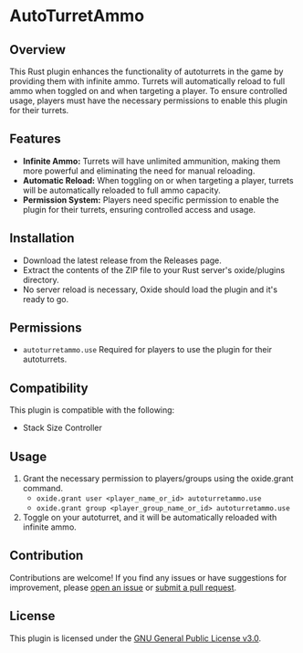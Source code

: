 # AutoTurretAmmo
## Overview
This Rust plugin enhances the functionality of autoturrets in the game by providing them with infinite ammo. Turrets will automatically reload to full ammo when toggled on and when targeting a player. To ensure controlled usage, players must have the necessary permissions to enable this plugin for their turrets.

## Features
- **Infinite Ammo:** Turrets will have unlimited ammunition, making them more powerful and eliminating the need for manual reloading.
- **Automatic Reload:** When toggling on or when targeting a player, turrets will be automatically reloaded to full ammo capacity.
- **Permission System:** Players need specific permission to enable the plugin for their turrets, ensuring controlled access and usage.

## Installation
- Download the latest release from the Releases page.
- Extract the contents of the ZIP file to your Rust server's oxide/plugins directory.
- No server reload is necessary, Oxide should load the plugin and it's ready to go.

## Permissions
- `autoturretammo.use` Required for players to use the plugin for their autoturrets.

## Compatibility
This plugin is compatible with the following:
- Stack Size Controller

## Usage
1. Grant the necessary permission to players/groups using the oxide.grant command.
   - `oxide.grant user <player_name_or_id> autoturretammo.use`
   - `oxide.grant group <player_group_name_or_id> autoturretammo.use`
2. Toggle on your autoturret, and it will be automatically reloaded with infinite ammo.

## Contribution
Contributions are welcome! If you find any issues or have suggestions for improvement, please [open an issue](https://github.com/WalkTheWalkServer/AutoTurretAmmo/issues) or [submit a pull request](https://github.com/WalkTheWalkServer/AutoTurretAmmo/pulls).

## License
This plugin is licensed under the [GNU General Public License v3.0](https://www.gnu.org/licenses/gpl-3.0.en.html).
